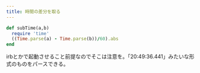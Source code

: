 ```yaml
---
title: 時間の差分を取る 
---
```


```ruby
def subTime(a,b)
  require 'time'
  ((Time.parse(a) - Time.parse(b))/60).abs
end
```

irbとかで起動させること前提なのでそこは注意を。「20:49:36.441」みたいな形式のものをパースできる。
